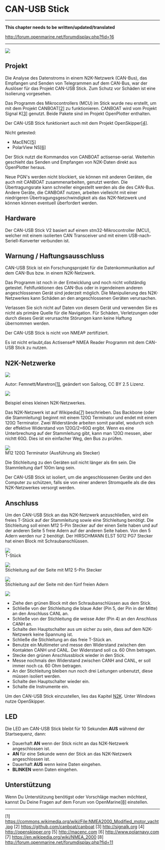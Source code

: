 # CAN-USB Stick

---

**This chapter needs to be written/updated/translated**

http://forum.openmarine.net/forumdisplay.php?fid=16

---

![](../en/can-usb-stick.png)

## Projekt

Die Analyse des Datenstroms in einem N2K-Netzwerk (CAN-Bus), das Empfangen und Senden von Telegrammen auf dem CAN-Bus, war der Auslöser für das Projekt CAN-USB Stick. Zum Schutz vor Schäden ist eine Isolierung vorgesehen.

Das Programm des Mikrocontrollers (MCU) im Stick wurde neu erstellt, um mit dem Projekt CANBOAT[[2]](https://github.com/canboat/canboat) zu funktionieren. CANBOAT wird vom Projekt Signal K[[3]](http://signalk.org) genutzt. Beide Pakete sind im Projekt OpenPlotter enthalten.

Der CAN-USB Stick funktioniert auch mit dem Projekt OpenSkipper[[4]](http://openskipper.org).

Nicht getested:

* MacENC[[5]](http://macenc.com)
* PolarView NS[[6]](http://www.polarnavy.com)

Der Stick nutzt die Kommandos von CANBOAT actisense-serial. Weiterhin geschieht das Senden und Empfangen von N2K-Daten direkt aus OpenPlotter heraus.

Neue PGN's werden nicht blockiert, sie können mit anderen Geräten, die auch mit CANBOAT zusammenarbeiten, genutzt werden. Die Übertragungsrate kann schneller eingestellt werden als die des CAN-Bus. Andere Geräte, die CANBOAT nutzen, arbeiten vielleicht mit einer niedrigeren Übertragungsgeschwindigkeit als das N2K-Netzwerk und können können eventuell überfordert werden.

## Hardware

Der CAN-USB Stick V2 basiert auf einem stm32-Mikrocontroller (MCU), welcher mit einem isolierten CAN Transceiver und mit einem USB-nach-Seriell-Konverter verbunden ist.

## Warnung / Haftungsausschluss

CAN-USB Stick ist ein Forschungsprojekt für die Datenkommunikation auf dem CAN-Bus bzw. in einem N2K-Netzwerk.

Das Programm ist noch in der Entwicklung und noch nicht vollständig getestet. Fehlfunktionen des CAN-Bus oder in irgendeinem anderen angeschlossenen Gerät sind jederzeit möglich. Die Manipulierung des N2K-Netzwerkes kann Schäden an den angeschlossenen Geräten verursachen.

Verlassen Sie sich nicht auf Daten von diesem Gerät und verwenden Sie es nicht als primäre Quelle für die Navigation. Für Schäden, Verletzungen oder durch dieses Gerät verursachte Störungen kann keine Haftung übernommen werden.

Der CAN-USB Stick is nicht von NMEA® zertifiziert.

Es ist nicht erlaubt,das Actisense® NMEA Reader Programm mit dem CAN-USB Stick zu nutzen.

## N2K-Netzwerke

![](../en/n2k_b.jpg)

Autor: Femnett/Maretron[[1]](https://commons.wikimedia.org/wiki/File:NMEA2000_Modified_motor_yacht.jpg), geändert von Sailoog, CC BY 2.5 Lizenz.

![](../en/n2k_a.jpg)  

Beispiel eines kleinen N2K-Netzwerkes.

Das N2K-Netzwerk ist auf Wikipedia[[7]](https://en.wikipedia.org/wiki/NMEA_2000) beschrieben. Das Backbone (oder die Stammleitung) beginnt mit einem 120Ω Terminator und endet mit einem 120Ω Terminator. Zwei Widerstände arbeiten somit parallel, wodurch sich der effektive Widerstand von 120Ω/2=60Ω ergibt. Wenn es eine Unterbrechung auf der Stammleitung gibt, kann man 120Ω messen, aber nichtt 60Ω. Dies ist ein einfacher Weg, den Bus zu prüfen.

![](../en/resistor_conn.jpg)  
M12 120Ω Terminator (Ausführung als Stecker)

Die Stichleitung zu den Geräten soll nicht länger als 6m sein. Die Stammleitung darf 100m lang sein.

Der CAN-USB Stick ist isoliert, um die angeschlossenen Geräte und den Computer zu schützen, falls sie von einer anderen Stromquelle als die des N2K-Netzwerkes versorgt werden.

## Anschluss

Um den CAN-USB Stick an das N2K-Netzwerk anzuschließen, wird ein freies T-Stück auf der Stammleitung sowie eine Stichleitung benötigt. Die Stichleitung soll einen M12 5-Pin Stecker auf der einen Seite haben und auf der anderen Seite 5 freie Adern auf der anderen Seite haben. Von den 5 Adern werden nur 2 benötigt. Der HIRSCHMANN ELST 5012 PG7 Stecker hat einen Block mit Schraubanschlüssen.

![](../en/t-conn.jpg)  
T-Stück

![](../en/m12_conn.jpg)  
Stichleitung auf der Seite mit M12 5-Pin Stecker

![](../en/micro_cable.jpg)  
Stichleitung auf der Seite mit den fünf freien Adern

![](../en/can_usb_connect.jpg)

* Ziehe den grünen Block mit den Schraubanschlüssen aus dem Stick.
* Schließe von der Stichleitung die blaue Ader (Pin 5, der Pin in der Mitte) an den Anschluss CANL an.
* Schließe von der Stichleitung die weisse Ader (Pin 4) an den Anschluss CANH an.
* Schalte den Hauptschalter aus um sicher zu sein, dass auf dem N2K-Netzwerk keine Spannung ist.
* Schließe die Stichleitung an das freie T-Stück an.
* Benutze ein Multimeter und messe den Widerstand zwischen den Kontakten CANH und CANL. Der Widerstand soll ca. 60 Ohm  betragen.
* Stecke den grünen Anschlussblock wieder in den Stick.
* Messe nochmals den Widerstand zwischen CANH and CANL, er soll immer noch ca. 60 Ohm betragen.
* An der Stichleitung bleiben nun noch drei Leitungen unbenutzt, diese müssen isoliert werden.
* Schalte den Hauptschalter wieder ein.
* Schalte die Instrumente ein.

Um den CAN-USB Stick einzustellen, lies das Kapitel [N2K](nmea-2k.md). Unter Windows nutze OpenSkipper.

## LED

Die LED am CAN-USB Stick bleibt für 10 Sekunden **AUS** während der Startsequenz, dann:

- Dauerhaft **AN** wenn der Stick nicht an das N2K-Netzwerk angeschlossen ist.
- **AN** für eine Sekunde wenn der Stick an das N2K-Netzwerk angeschlossen ist.
- Dauerhaft **AUS** wenn keine Daten eingehen.
- **BLINKEN** wenn Daten eingehen.

## Unterstützung

Wenn Du Unterstützung benötigst oder Vorschläge machen möchtest, kannst Du Deine Fragen auf dem Forum von OpenMarine[[8]](http://forum.openmarine.net/forumdisplay.php?fid=11) einstellen.

---

[1] https://commons.wikimedia.org/wiki/File:NMEA2000_Modified_motor_yacht.jpg [2] https://github.com/canboat/canboat [3] http://signalk.org [4] http://openskipper.org [5] http://macenc.com [6] http://www.polarnavy.com [7] https://en.wikipedia.org/wiki/NMEA_2000 [8] http://forum.openmarine.net/forumdisplay.php?fid=11


